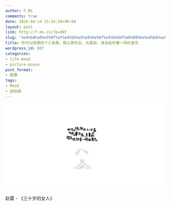 ```yaml
---
author: F_Ms
comments: true
date: 2016-04-14 15:34:28+00:00
layout: post
link: http://f-ms.cn/?p=807
slug: '%e4%bd%a0%e5%8f%af%e4%bb%a5%e9%9a%8f%e4%be%bf%e6%89%be%e4%b8%aa%e4%ba%ba%e4%be%9d%e9%9d%a0%ef%bc%8c%e9%82%a3%e4%b9%88%e5%af%92%e5%86%ac%e5%90%8e%e3%80%81%e7%82%8e%e5%a4%8f%e5%89%8d%ef%bc%8c%e8%b0%81'
title: 你可以随便找个人依靠，那么寒冬后、炎夏前，谁会给你春一样的爱恋
wordpress_id: 807
categories:
- life-mood
- picture-mouse
post_format:
- 图像
tags:
- Mood
- 鼠标画
---
```


![你可以随便找个人依靠，那么寒冬后、炎夏前，谁会给你春一样的爱恋_20160414](/img/post/wp/2016/04/你可以随便找个人依靠，那么寒冬后、炎夏前，谁会给你春一样的爱恋_20160414.png)


赵雷 - 《三十岁的女人》
